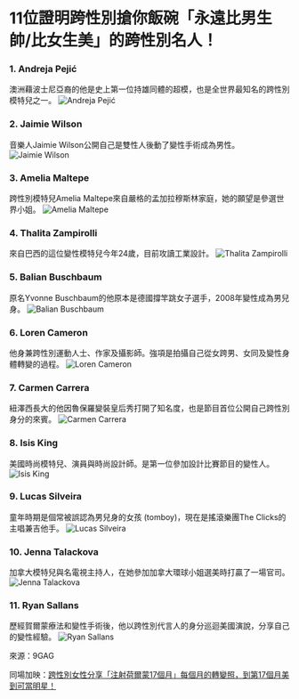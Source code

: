 # 11位證明跨性別搶你飯碗「永遠比男生帥/比女生美」的跨性別名人！

### 1. Andreja Pejić
澳洲藉波士尼亞裔的他是史上第一位持雄同體的超模，也是全世界最知名的跨性別模特兒之一。
![Andreja Pejić](https://www.teepr.com/wp-content/uploads/2017/06/1-70.jpg)

### 2. Jaimie Wilson
音樂人Jaimie Wilson公開自己是雙性人後動了變性手術成為男性。
![Jaimie Wilson](https://www.teepr.com/wp-content/uploads/2017/06/2-66.jpg)

### 3. Amelia Maltepe
跨性別模特兒Amelia Maltepe來自嚴格的孟加拉穆斯林家庭，她的願望是參選世界小姐。
![Amelia Maltepe](https://www.teepr.com/wp-content/uploads/2017/06/3-58.jpg)

### 4. Thalita Zampirolli
來自巴西的這位變性模特兒今年24歲，目前攻讀工業設計。
![Thalita Zampirolli](https://www.teepr.com/wp-content/uploads/2017/06/4-56.jpg)

### 5. Balian Buschbaum
原名Yvonne Buschbaum的他原本是德國撐竿跳女子選手，2008年變性成為男兒身。
![Balian Buschbaum](https://www.teepr.com/wp-content/uploads/2017/06/5-54.jpg)

### 6. Loren Cameron
他身兼跨性別運動人士、作家及攝影師。強項是拍攝自己從女跨男、女同及變性身體轉變的過程。
![Loren Cameron](https://www.teepr.com/wp-content/uploads/2017/06/6-51.jpg)

### 7. Carmen Carrera
紐澤西長大的他因魯保羅變裝皇后秀打開了知名度，也是節目首位公開自己跨性別身分的來賓。
![Carmen Carrera](https://www.teepr.com/wp-content/uploads/2017/06/7-45.jpg)

### 8. Isis King
美國時尚模特兒、演員與時尚設計師。是第一位參加設計比賽節目的變性人。
![Isis King](https://www.teepr.com/wp-content/uploads/2017/06/8-46.jpg)

### 9. Lucas Silveira
童年時期是個常被誤認為男兒身的女孩 (tomboy)，現在是搖滾樂團The Clicks的主唱兼吉他手。
![Lucas Silveira](https://www.teepr.com/wp-content/uploads/2017/06/9-44.jpg)

### 10. Jenna Talackova
加拿大模特兒與名電視主持人，在她參加加拿大環球小姐選美時打贏了一場官司。
![Jenna Talackova](https://www.teepr.com/wp-content/uploads/2017/06/10-42.jpg)

### 11. Ryan Sallans
歷經賀爾蒙療法和變性手術後，他以跨性別代言人的身分巡迴美國演說，分享自己的變性經驗。
![Ryan Sallans](https://www.teepr.com/wp-content/uploads/2017/06/11-39.jpg)

來源：9GAG

同場加映：[跨性別女性分享「注射荷爾蒙17個月」每個月的轉變照，到第17個月美到可當明星！](https://www.teepr.com/651766/sharonlian/%E8%B7%A8%E6%80%A7%E5%88%A5%E5%A5%B3%E8%8D%B7%E7%88%BE%E8%92%99%E8%BD%89%E8%AE%8A/)